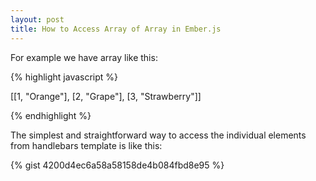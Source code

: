 ```yaml
---
layout: post
title: How to Access Array of Array in Ember.js
---
```


For example we have array like this:

{% highlight javascript %}

[[1, "Orange"], [2, "Grape"], [3, "Strawberry"]]

{% endhighlight %}

The simplest and straightforward way to access the individual elements from handlebars template is like this:

{% gist 4200d4ec6a58a58158de4b084fbd8e95 %}